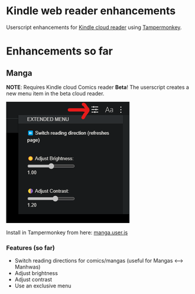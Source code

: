 # Kindle web reader enhancements

Userscript enhancements for [Kindle cloud reader](https://read.amazon.com) using [Tampermonkey](https://www.tampermonkey.net/).

# Enhancements so far

## Manga

**NOTE**: Requires Kindle cloud Comics reader **Beta**! The userscript creates a new menu item in the beta cloud reader.

![Where to activate](assets/Kindle%20menu%20example.png)

Install in Tampermonkey from here: [manga.user.js](https://github.com/alvaromunoz/kindle-web-enhancements/raw/master/manga.user.js)

### Features (so far)
- Switch reading directions for comics/mangas (useful for Mangas <--> Manhwas)
- Adjust brightness
- Adjust contrast
- Use an exclusive menu
